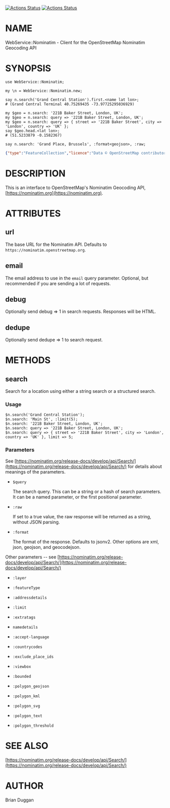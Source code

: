 [![Actions Status](https://github.com/bduggan/raku-webservice-nominatim/actions/workflows/linux.yml/badge.svg)](https://github.com/bduggan/raku-webservice-nominatim/actions/workflows/linux.yml)
[![Actions Status](https://github.com/bduggan/raku-webservice-nominatim/actions/workflows/macos.yml/badge.svg)](https://github.com/bduggan/raku-webservice-nominatim/actions/workflows/macos.yml)

NAME
====

WebService::Nominatim - Client for the OpenStreetMap Nominatim Geocoding API

SYNOPSIS
========

    use WebService::Nominatim;

    my \n = WebService::Nominatim.new;

    say n.search('Grand Central Station').first.<name lat lon>;
    # (Grand Central Terminal 40.75269435 -73.97725295036929)

    my $geo = n.search: '221B Baker Street, London, UK';
    my $geo = n.search: query => '221B Baker Street, London, UK';
    my $geo = n.search: query => { street => '221B Baker Street', city => 'London', country => 'UK' };
    say $geo.head.<lat lon>;
    # (51.5233879 -0.1582367)

    say n.search: 'Grand Place, Brussels', :format<geojson>, :raw;
```geojson
{"type":"FeatureCollection","licence":"Data © OpenStreetMap contributors, ODbL 1.0. http://osm.org/copyright","features":[{"type":"Feature","properties":{"place_id":97663568,"osm_type":"way","osm_id":991425177,"place_rank":25,"category":"boundary","type":"protected_area","importance":0.4874302285645721,"addresstype":"protected_area","name":"Grand-Place - Grote Markt","display_name":"Grand-Place - Grote Markt, Quartier du Centre - Centrumwijk, Pentagone - Vijfhoek, Bruxelles - Brussel, Brussel-Hoofdstad - Bruxelles-Capitale, Région de Bruxelles-Capitale - Brussels Hoofdstedelijk Gewest, 1000, België / Belgique / Belgien"},"bbox":[4.3512177,50.8460246,4.3537194,50.8474356],"geometry":{"type": "Point","coordinates": [4.352408060161565, 50.84672905]}}]}
```

DESCRIPTION
===========

This is an interface to OpenStreetMap's Nominatim Geocoding API, [https://nominatim.org](https://nominatim.org).

ATTRIBUTES
==========

url
---

The base URL for the Nominatim API. Defaults to `https://nominatim.openstreetmap.org`.

email
-----

The email address to use in the `email` query parameter. Optional, but recommended if you are sending a lot of requests.

debug
-----

Optionally send debug => 1 in search requests. Responses will be HTML.

dedupe
------

Optionally send dedupe => 1 to search request.

METHODS
=======

search
------

Search for a location using either a string search or a structured search. 

### Usage

    $n.search('Grand Central Station');
    $n.search: 'Main St', :limit(5);
    $n.search: '221B Baker Street, London, UK';
    $n.search: query => '221B Baker Street, London, UK';
    $n.search: query => { street => '221B Baker Street', city => 'London', country => 'UK' }, limit => 5;

### Parameters

See [https://nominatim.org/release-docs/develop/api/Search/](https://nominatim.org/release-docs/develop/api/Search/) for details about meanings of the parameters.

  * `$query`

    The search query. This can be a string or a hash of search parameters.
    It can be a named parameter, or the first positional parameter.

  * `:raw`

    If set to a true value, the raw response will be returned as a string, without JSON parsing.

  * `:format`

    The format of the response. Defaults to jsonv2.  Other options are xml, json, geojson, and geocodejson.

Other parameters -- see [https://nominatim.org/release-docs/develop/api/Search/](https://nominatim.org/release-docs/develop/api/Search/)

  * `:layer`

  * `:featureType`

  * `:addressdetails`

  * `:limit`

  * `:extratags`

  * `namedetails`

  * `:accept-language`

  * `:countrycodes`

  * `:exclude_place_ids`

  * `:viewbox`

  * `:bounded`

  * `:polygon_geojson`

  * `:polygon_kml`

  * `:polygon_svg`

  * `:polygon_text`

  * `:polygon_threshold`

SEE ALSO
========

[https://nominatim.org/release-docs/develop/api/Search/](https://nominatim.org/release-docs/develop/api/Search/)

AUTHOR
======

Brian Duggan

